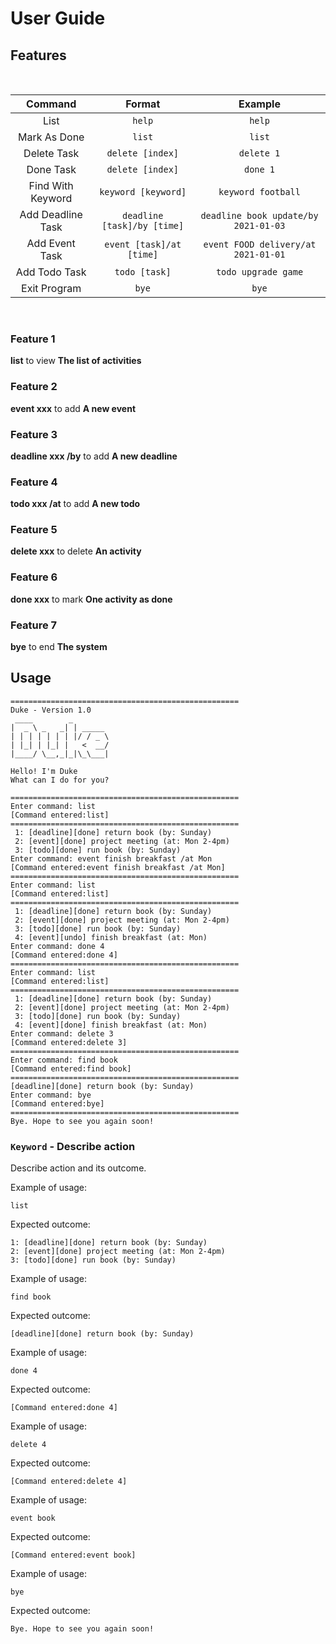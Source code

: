 # User Guide

## Features 

&nbsp;

| Command | Format | Example |
|:-------:|:----------:|:-------------------:|
| List|`help`|`help`|
| Mark As Done|`list`|`list`|
| Delete Task|`delete [index]`|`delete 1`|
| Done Task|`delete [index]`|`done 1`|
| Find With Keyword|`keyword [keyword]`|`keyword football`|
| Add Deadline Task|`deadline [task]/by [time]`|`deadline book update/by 2021-01-03`|
| Add Event Task|`event [task]/at [time]`|`event FOOD delivery/at 2021-01-01`|
| Add Todo Task|`todo [task]`|`todo upgrade game`|
| Exit Program|`bye`|`bye`|

&nbsp;

### Feature 1 
**list** to view **The list of activities**
### Feature 2
**event xxx** to add **A new event**
### Feature 3
**deadline xxx /by** to add **A new deadline**
### Feature 4
**todo xxx /at** to add **A new todo**
### Feature 5
**delete xxx** to delete **An activity**
### Feature 6
**done xxx** to mark **One activity as done**
### Feature 7
**bye** to end **The system**

## Usage

```
===================================================
Duke - Version 1.0
 ____        _        
|  _ \ _   _| | _____ 
| | | | | | | |/ / _ \
| |_| | |_| |   <  __/
|____/ \__,_|_|\_\___|

Hello! I'm Duke
What can I do for you?

===================================================
Enter command: list
[Command entered:list]
===================================================
 1: [deadline][done] return book (by: Sunday)
 2: [event][done] project meeting (at: Mon 2-4pm)
 3: [todo][done] run book (by: Sunday)
Enter command: event finish breakfast /at Mon
[Command entered:event finish breakfast /at Mon]
===================================================
Enter command: list
[Command entered:list]
===================================================
 1: [deadline][done] return book (by: Sunday)
 2: [event][done] project meeting (at: Mon 2-4pm)
 3: [todo][done] run book (by: Sunday)
 4: [event][undo] finish breakfast (at: Mon)
Enter command: done 4
[Command entered:done 4]
===================================================
Enter command: list
[Command entered:list]
===================================================
 1: [deadline][done] return book (by: Sunday)
 2: [event][done] project meeting (at: Mon 2-4pm)
 3: [todo][done] run book (by: Sunday)
 4: [event][done] finish breakfast (at: Mon)
Enter command: delete 3
[Command entered:delete 3]
===================================================
Enter command: find book
[Command entered:find book]
===================================================
[deadline][done] return book (by: Sunday)
Enter command: bye
[Command entered:bye]
===================================================
Bye. Hope to see you again soon!
```

### `Keyword` - Describe action

Describe action and its outcome.

Example of usage: 

```
list
```

Expected outcome:

```
1: [deadline][done] return book (by: Sunday)
2: [event][done] project meeting (at: Mon 2-4pm)
3: [todo][done] run book (by: Sunday)
```

Example of usage:

```
find book
```

Expected outcome:

```
[deadline][done] return book (by: Sunday)
```

Example of usage:

```
done 4
```

Expected outcome:

```
[Command entered:done 4]
```

Example of usage:

```
delete 4
```

Expected outcome:

```
[Command entered:delete 4]
```

Example of usage:

```
event book
```

Expected outcome:

```
[Command entered:event book]
```

Example of usage:

```
bye
```

Expected outcome:

```
Bye. Hope to see you again soon!
```
